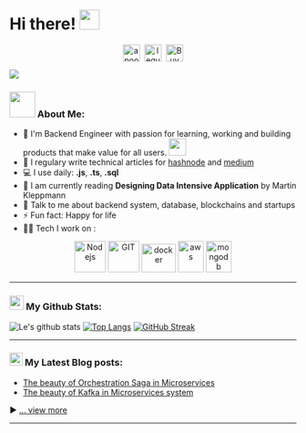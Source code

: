 # Hi there! <img src="https://github.com/TheDudeThatCode/TheDudeThatCode/blob/master/Assets/Hi.gif" width="35" />
<p align="center">
<a href="https://twitter.com/quangle_98" target="blank"><img align="center" src="https://cdn.jsdelivr.net/npm/simple-icons@3.0.1/icons/twitter.svg" alt="apoorv__tyagi" height="30" width="30" /></a>&nbsp;
<a href="https://linkedin.com/in/quang-le-448606197/" target="blank"><img align="center" src="https://cdn.jsdelivr.net/npm/simple-icons@3.0.1/icons/linkedin.svg" alt="lequocduyquang" height="30" width="30" /></a>&nbsp;
<a href="https://www.buymeacoffee.com/quangle98"><img align="center" alt="Buy me a Coffee" width="30px" src="https://cdn.jsdelivr.net/npm/simple-icons@3.0.1/icons/buymeacoffee.svg" /></a>
</p>

![](https://camo.githubusercontent.com/992babdffd8c74a1502de375fbdf7e4d54773242/68747470733a2f2f6d656469612e67697068792e636f6d2f6d656469612f53576f536b4e36447854737a71494b4571762f67697068792e676966)

### <img src="https://github.com/TheDudeThatCode/TheDudeThatCode/blob/master/Assets/Developer.gif" width="45" /> About Me:
- 🏦 I'm Backend Engineer with passion for learning, working and building products that make value for all users. 
      <img src="https://media.giphy.com/media/WUlplcMpOCEmTGBtBW/giphy.gif" width="30">
- 📝 I regulary write technical articles for [hashnode](https://quangle.hashnode.dev) and [medium](https://medium.com/@quangle98)
- 💻 I use daily: **.js**, **.ts**, **.sql**
- 📖 I am currently reading **Designing Data Intensive Application** by Martin Kleppmann
- 💬 Talk to me about backend system, database, blockchains and startups
- ⚡ Fun fact: Happy for life
- 🧑‍💻 Tech I work on :

<p align="center">
      <img src="https://www.vectorlogo.zone/logos/nodejs/nodejs-icon.svg" alt="Nodejs" width="55" height="55"/>
      <img src="https://www.vectorlogo.zone/logos/git-scm/git-scm-icon.svg" alt="GIT" width="55" height="55"/> 
      <img src="https://www.vectorlogo.zone/logos/docker/docker-official.svg" alt="docker" width="60" height="50"/>
      <img src="https://www.vectorlogo.zone/logos/postgresql/postgresql-icon.svg" alt="aws" width="45" height="55"/>
      <img src="https://www.vectorlogo.zone/logos/mongodb/mongodb-icon.svg" alt="mongodb" width="45" height="55"/>
</p>

---
### <img src='https://media1.giphy.com/media/du3J3cXyzhj75IOgvA/giphy.gif?cid=ecf05e47x2g034i9pzwtzzsd3xgg2w9nr94t4tflbbgo3008&rid=giphy.gif' width='25' /> My Github Stats:
![Le's github stats](https://github-readme-stats.vercel.app/api?username=lequocduyquang&show_icons=true&title_color=ffc857&icon_color=8ac926&text_color=daf7dc&bg_color=151515&hide=issues&count_private=true&include_all_commits=true)
[![Top Langs](https://github-readme-stats.vercel.app/api/top-langs/?username=lequocduyquang&layout=compact&text_color=daf7dc&bg_color=151515&hide=css,html,php)](https://github.com/lequocduyquang/github-readme-stats)
[![GitHub Streak](https://github-readme-streak-stats.herokuapp.com/?user=lequocduyquang&theme=dark)](https://git.io/streak-stats)

<!--START_SECTION:waka-->

<!--END_SECTION:waka-->

---

### <img src = "https://media1.giphy.com/media/JZ40cnfnN11KycrvMF/giphy.gif?cid=ecf05e47a0n3gi1bfqntqmob8g9aid1oyj2wr3ds3mg700bl&rid=giphy.gif" width = '23' /> My Latest Blog posts:
<!-- BLOG-POST-LIST:START -->
- [The beauty of Orchestration Saga in Microservices](https://quangle.hashnode.dev/the-beauty-of-orchestration-saga-in-microservices)
- [The beauty of Kafka in Microservices system](https://quangle.hashnode.dev/the-beauty-of-kafka-in-microservices-system)
<!-- BLOG-POST-LIST:END -->

▶ [... view more](https://quangle.hashnode.dev/)

---


